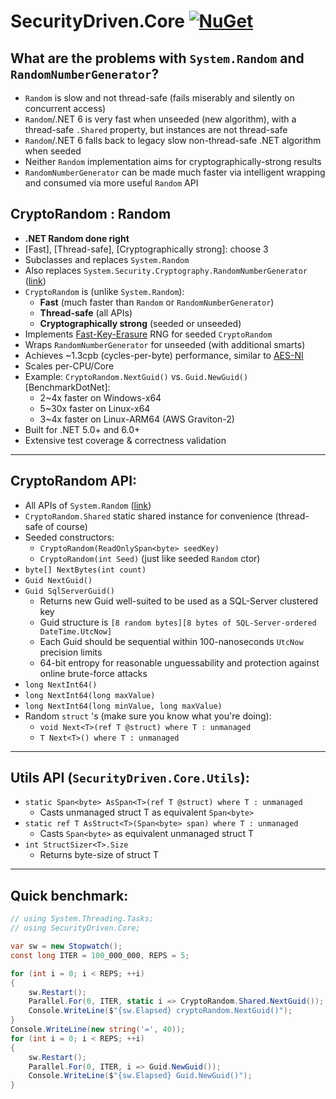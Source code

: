 # SecurityDriven.Core [![NuGet](https://img.shields.io/nuget/v/CryptoRandom.svg)](https://www.nuget.org/packages/CryptoRandom/)

## **What are the problems with `System.Random` and `RandomNumberGenerator`**?
* `Random` is slow and not thread-safe (fails miserably and silently on concurrent access)
* `Random`/.NET 6 is very fast when unseeded (new algorithm), with a thread-safe `.Shared` property, but instances are not thread-safe
* `Random`/.NET 6 falls back to legacy slow non-thread-safe .NET algorithm when seeded
* Neither `Random` implementation aims for cryptographically-strong results
* `RandomNumberGenerator` can be made much faster via intelligent wrapping and consumed via more useful `Random` API

## **CryptoRandom** : Random

* **.NET Random done right**
* [Fast], [Thread-safe], [Cryptographically strong]: choose 3
* Subclasses and replaces `System.Random`
* Also replaces `System.Security.Cryptography.RandomNumberGenerator` ([link](https://docs.microsoft.com/en-us/dotnet/api/system.security.cryptography.randomnumbergenerator))
* `CryptoRandom` is (unlike `System.Random`):
	* **Fast** (much faster than `Random` or `RandomNumberGenerator`)
	* **Thread-safe** (all APIs)
	* **Cryptographically strong** (seeded or unseeded)
* Implements [Fast-Key-Erasure](https://blog.cr.yp.to/20170723-random.html) RNG for seeded `CryptoRandom`
* Wraps `RandomNumberGenerator` for unseeded (with additional smarts)
* Achieves ~1.3cpb (cycles-per-byte) performance, similar to [AES-NI](https://en.wikipedia.org/wiki/AES_instruction_set)
* Scales per-CPU/Core
* Example: `CryptoRandom.NextGuid()` vs. `Guid.NewGuid()` [BenchmarkDotNet]:
	* 2~4x faster on Windows-x64
	* 5~30x faster on Linux-x64
	* 3~4x faster on Linux-ARM64 (AWS Graviton-2)
* Built for .NET 5.0+ and 6.0+
* Extensive test coverage & correctness validation

---
## **CryptoRandom API**:
* All APIs of `System.Random` ([link](https://docs.microsoft.com/en-us/dotnet/api/system.random))
* `CryptoRandom.Shared` static shared instance for convenience (thread-safe of course)
* Seeded constructors:
	* `CryptoRandom(ReadOnlySpan<byte> seedKey)`
	* `CryptoRandom(int Seed)` (just like seeded `Random` ctor)
* `byte[] NextBytes(int count)`
* `Guid NextGuid()`
* `Guid SqlServerGuid()`
	* Returns new Guid well-suited to be used as a SQL-Server clustered key
	* Guid structure is `[8 random bytes][8 bytes of SQL-Server-ordered DateTime.UtcNow]`
	* Each Guid should be sequential within 100-nanoseconds `UtcNow` precision limits
	* 64-bit entropy for reasonable unguessability and protection against online brute-force attacks
* `long NextInt64()`
* `long NextInt64(long maxValue)`
* `long NextInt64(long minValue, long maxValue)`
* Random `struct` 's (make sure you know what you're doing):
	* `void Next<T>(ref T @struct) where T : unmanaged`
	* `T Next<T>() where T : unmanaged`
---
## **Utils API** (`SecurityDriven.Core.Utils`):
* `static Span<byte> AsSpan<T>(ref T @struct) where T : unmanaged`
	* Casts unmanaged struct T as equivalent `Span<byte>`
* `static ref T AsStruct<T>(Span<byte> span) where T : unmanaged`
	* Casts `Span<byte>` as equivalent unmanaged struct T
* `int StructSizer<T>.Size`
	* Returns byte-size of struct T

---
## **Quick benchmark**:
```csharp
// using System.Threading.Tasks;
// using SecurityDriven.Core;

var sw = new Stopwatch();
const long ITER = 100_000_000, REPS = 5;

for (int i = 0; i < REPS; ++i)
{
	sw.Restart();
	Parallel.For(0, ITER, static i => CryptoRandom.Shared.NextGuid());
	Console.WriteLine($"{sw.Elapsed} cryptoRandom.NextGuid()");
}
Console.WriteLine(new string('=', 40));
for (int i = 0; i < REPS; ++i)
{
	sw.Restart();
	Parallel.For(0, ITER, i => Guid.NewGuid());
	Console.WriteLine($"{sw.Elapsed} Guid.NewGuid()");
}
```
